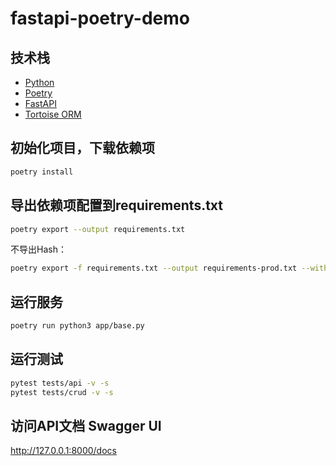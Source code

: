 # fastapi-poetry-demo

## 技术栈

- [Python](https://www.python.org/)
- [Poetry](https://python-poetry.org/)
- [FastAPI](https://fastapi.tiangolo.com/)
- [Tortoise ORM](https://tortoise.github.io/)

## 初始化项目，下载依赖项

```bash
poetry install
```

## 导出依赖项配置到requirements.txt

```bash
poetry export --output requirements.txt
```

不导出Hash：

```bash
poetry export -f requirements.txt --output requirements-prod.txt --without-hashes
```

## 运行服务

```bash
poetry run python3 app/base.py
```

## 运行测试

```bash
pytest tests/api -v -s
pytest tests/crud -v -s
```

## 访问API文档 Swagger UI

<http://127.0.0.1:8000/docs>
